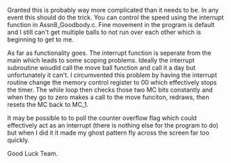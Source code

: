 Granted this is probably way more complicated than it needs to be. In any event 
this should do the trick. You can control the speed using the interrupt 
function in Assn8_Goodbody.c. Fine movement in the program is default and I
still can't get multiple balls to not run over each other which is beginning
to get to me.

As far as functionality goes. The interrupt function is seperate from the main
which leads to some scoping problems. Ideally the interrupt subroutine woudld 
call the move ball function and call it a day but unfortunately it can't. I 
circumvented this problem by having the interrupt routine change the memory 
control register to 00 which effectively stops the timer. The while loop then
checks those two MC bits constantly and when they go to zero makes a call to 
the move funciton, redraws, then resets the MC back to MC_1.

It may be possible to to poll the counter overflow flag which could effectively
act as an interrupt (there is nothing else for the program to do) but when I did
it it made my ghost pattern fly across the screen far too quickly.

Good Luck Team.
